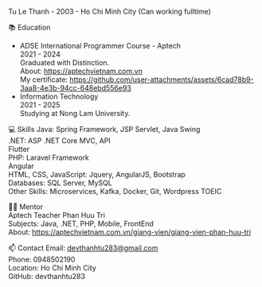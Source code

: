 Tu Le Thanh - 2003 - Ho Chi Minh City (Can working fulltime)

📚 Education
* ADSE International Programmer Course - Aptech  
2021 - 2024  
Graduated with Distinction.  
About: https://aptechvietnam.com.vn  
My certificate: https://github.com/user-attachments/assets/6cad78b9-3aa8-4e3b-94cc-648ebd556e93  
* Information Technology  
2021 - 2025  
Studying at Nong Lam University.  

💻 Skills
Java: Spring Framework, JSP Servlet, Java Swing  
.NET: ASP .NET Core MVC, API  
Flutter  
PHP: Laravel Framework  
Angular  
HTML, CSS, JavaScript: Jquery, AngularJS, Bootstrap  
Databases: SQL Server, MySQL  
Other Skills: Microservices, Kafka, Docker, Git, Wordpress TOEIC  

👨‍🏫 Mentor  
Aptech Teacher Phan Huu Tri  
Subjects: Java, .NET, PHP, Mobile, FrontEnd  
About: https://aptechvietnam.com.vn/giang-vien/giang-vien-phan-huu-tri  

📫 Contact
Email: devthanhtu283@gmail.com  
Phone: 0948502190  
Location: Ho Chi Minh City  
GitHub: devthanhtu283  
